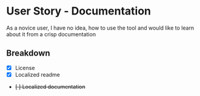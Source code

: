 # User Story - Documentation

As a novice user, I have no idea, how to use the tool and would like
to learn about it from a crisp documentation

## Breakdown

* [x] License
* [x] Localized readme
* ~~[ ] Localized documentation~~
